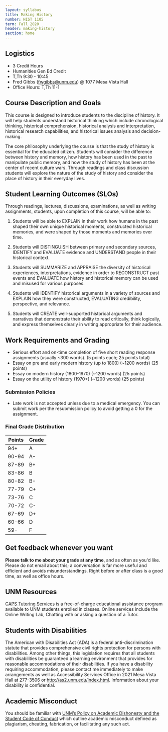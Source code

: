 ```yaml
---
layout: syllabus
title: Making History
number: HIST 1105
term: Fall 2020
header: making-history
section: home
---
```


## Logistics
- 3 Credit Hours
- Humanities Gen Ed Credit
- T,Th 9:30 - 10:45
- Fred Gibbs \([fwgibbs@unm.edu](mailto:fwgibbs@unm.edu)\) @ 1077 Mesa Vista Hall
- Office Hours: T,Th 11-1


## Course Description and Goals
This course is designed to introduce students to the discipline of history. It will help students understand historical thinking which include chronological thinking, historical comprehension, historical analysis and interpretation, historical research capabilities, and historical issues analysis and decision-making.

The core philosophy underlying the course is that the study of history is essential for the educated citizen. Students will consider the difference between history and memory, how history has been used in the past to manipulate public memory, and how the study of history has been at the center of recent culture wars. Through readings and class discussion students will explore the nature of the study of history and consider the place of history in their everyday lives.


## Student Learning Outcomes (SLOs)
Through readings, lectures, discussions, examinations, as well as writing assignments, students, upon completion of this course, will be able to:
1. Students will be able to EXPLAIN in their work how humans in the past shaped their own unique historical moments, constructed historical memories, and were shaped by those moments and memories over time.

2. Students will DISTINGUISH between primary and secondary sources, IDENTIFY and EVALUATE evidence and UNDERSTAND people in their historical context.

3. Students will SUMMARIZE and APPRAISE the diversity of historical experiences, interpretations, evidence in order to RECONSTRUCT past events and EVALUATE how history and historical memory can be used and misused for various purposes.

4. Students will IDENTIFY historical arguments in a variety of sources and EXPLAIN how they were constructed, EVALUATING credibility, perspective, and relevance.

5. Students will CREATE well-supported historical arguments and narratives that demonstrate their ability to read critically, think logically, and express themselves clearly in writing appropriate for their audience.


## Work Requirements and Grading
- Serious effort and on-time completion of five short reading response assignments (usually ~300 words). (5 points each; 25 points total)
- Essay on pre and early modern history (up to 1800) (~1200 words)  (25 points)
- Essay on modern history (1800-1970) (~1200 words) (25 points)
- Essay on the utility of history (1970+) (~1200 words) (25 points)

### Submission Policies
- Late work is not accepted unless due to a medical emergency. You can submit work per the resubmission policy to avoid getting a 0 for the assignment.


### Final Grade Distribution

Points | Grade
--- | ---
94+ | A
90-94 | A-
87-89 | B+
83-86 | B
80-82 | B-
77-79 | C+
73-76 | C
70-72 | C-
67-69 | D+
60-66 | D
59- | F


## Get feedback whenever you want
**Please talk to me about your grade at any time**, and as often as you'd like. Please do not email about this; a conversation is far more useful and efficient and avoids misunderstandings. Right before or after class is a good time, as well as office hours.

## UNM Resources
[CAPS Tutoring Services](http://caps.unm.edu/programs/online-tutoring/) is a free-of-charge educational assistance program available to UNM students
enrolled in classes. Online services include the Online Writing Lab, Chatting with or
asking a question of a Tutor.

## Students with Disabilities
The American with Disabilities Act (ADA) is a federal anti-discrimination statute that provides comprehensive civil rights protection for persons with disabilities. Among other things, this legislation requires that all students with disabilities be guaranteed a learning environment that provides for reasonable accommodations of their disabilities. If you have a disability requiring accommodation, please contact me immediately to make arrangements as well as Accessibility Services Office in 2021 Mesa Vista Hall at 277-3506 or http://as2.unm.edu/index.html. Information about your disability is confidential.

## Academic Misconduct
You should be familiar with [UNM’s Policy on Academic Dishonesty and the Student Code of Conduct](http://pathfinder.unm.edu/policies.htm#studentcode) which outline academic misconduct defined as plagiarism, cheating, fabrication, or facilitating any such act.
